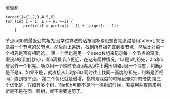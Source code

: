 
前缀和
```
target[]={1,2,3,4,5,6}
for (int i = 1; i <= n; ++i) {
        prefix[i] = prefix[i - 1] + target[i - 1];
    }
```

节点a和b的最近公共祖先
没学过算法的话按照朴素思想首先思路是用father[]来记录每一个节点的父节点，然后向上遍历，找到所有祖先直到根节点，然后比对每一个祖先是否有相同的。
第一个优化是用一个deep数组来记录每一个节点的深度，假设a的深度比b小，即a离根节点更近，在这有两种情况，1.a是b的祖先，2.a和b有另外一个祖先。所以用一个临时节点p先从b往上遍历到和a同一个深度，判断p是不是a，如果不是，就直接从此时p和a同时往上找同一高度的祖先，判断是否相同，直到根节点。
第二个优化就是倍增，指构建深度的时候记录每2的倍数
第三个优化是，假如有多个树，而a和b可能不是同一棵树的时候，需要用并查集来判断是不是在同一颗树，就不需要遍历了。